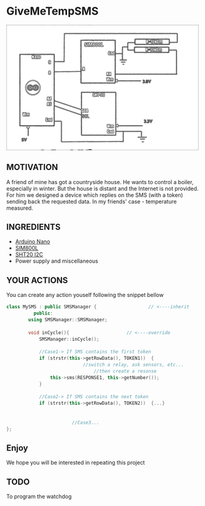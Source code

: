 # GiveMeTempSMS


<img src="Schema.png" width=700/>


## MOTIVATION

A friend of mine has got a countryside house.
He wants to control a boiler, especially in winter.
But the house is distant and the Internet is not provided.
For him we designed a device which replies on the SMS (with a token) 
sending back the requested data. In my friends' case - temperature measured.


## INGREDIENTS

- [Arduino Nano](https://arduino.ua/prod2177-arduino-nano-v3-0-avr-atmega328-p-20au)
- [SIM800L](https://arduino.ua/prod1665-gsm-modyl-na-sim800l)
- [SHT20 I2C](https://arduino.ua/prod4499-modyl-datchika-temperatyri-i-vlajnosti-sht20-i2c)
- Power supply and miscellaneous


## YOUR ACTIONS

You can create any action youself following the snippet bellow
```c++
class MySMS : public SMSManager {                   // <----inherit 
	      public:
		using SMSManager::SMSManager;

		void inCycle(){                     // <----override
			SMSManager::inCycle();

			//Case1-> If SMS contains the first token   
			if (strstr(this->getRowData(), TOKEN1))  { 
	                        //switch a relay, ask sensors, etc...  
                                //then create a resonse
				this->sms(RESPONSE1, this->getNumber()); 
			}

			//Case2-> If SMS contains the next token   
			if (strstr(this->getRowData(), TOKEN2))  {...}	
                     
                     
                        //Case3...
};

```

## Enjoy
We hope you will be interested in repeating this project

## TODO
To program the watchdog
